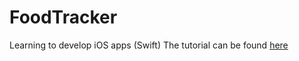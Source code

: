 # FoodTracker
Learning to develop iOS apps (Swift)
The tutorial can be found [here](https://developer.apple.com/library/content/referencelibrary/GettingStarted/DevelopiOSAppsSwift/)

